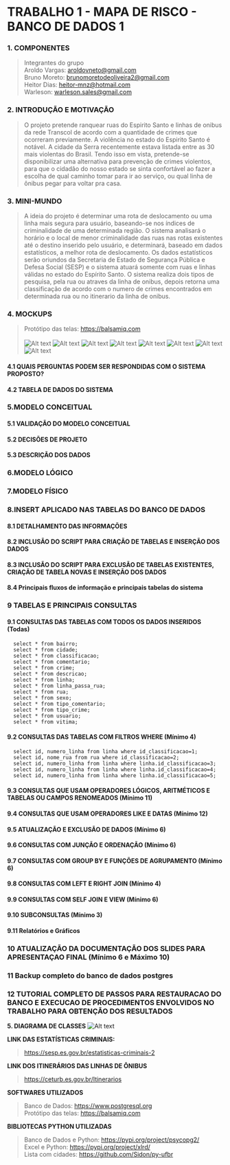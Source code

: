 # TRABALHO 1 - MAPA DE RISCO - BANCO DE DADOS 1
### 1. COMPONENTES<br>
>Integrantes do grupo<br>
>Aroldo Vargas: aroldovneto@gmail.com<br>
>Bruno Moreto: brunomoretodeoliveira2@gmail.com<br>
>Heitor Dias: heitor-mnz@hotmail.com<br>
>Warleson: warleson.sales@gmail.com<br> 

### 2. INTRODUÇÃO E MOTIVAÇÃO<br>
> O projeto pretende ranquear ruas do Espirito Santo e linhas de onibus da rede Transcol de acordo com a quantidade de crimes que ocorreram previamente. A violência no estado do Espirito Santo é notável. A cidade da Serra recentemente estava listada entre as 30 mais violentas do Brasil. Tendo isso em vista, pretende-se disponibilizar uma alternativa para prevenção de crimes violentos, para que o cidadão do nosso estado se sinta confortável ao fazer a escolha de qual caminho tomar para ir ao serviço, ou qual linha de ônibus pegar para voltar pra casa. 

### 3. MINI-MUNDO<br>
> A ideia do projeto é determinar uma rota de deslocamento ou uma linha mais segura para usuário, baseando-se nos índices de criminalidade de uma determinada região. O sistema analisará o horário e o local de menor criminalidade das ruas nas rotas existentes até o destino inserido pelo usuário, e determinará, baseado em dados estatísticos, a melhor rota de deslocamento. Os dados estatísticos serão oriundos da Secretaria de Estado de Segurança Pública e Defesa Social (SESP) e o sistema atuará somente com ruas e linhas válidas no estado do Espírito Santo. O sistema realiza dois tipos de pesquisa, pela rua ou atraves da linha de onibus, depois retorna uma classificação de acordo com o numero de crimes encontrados em determinada rua ou no itinerario da linha de onibus.

### 4. MOCKUPS<br>
>Protótipo das telas: https://balsamiq.com<br><br>
![Alt text](https://github.com/BD120192/MAPA-DE-RISCO/blob/master/TELAS/menu_inicial.JPG?raw=true "Title")
![Alt text](https://github.com/BD120192/MAPA-DE-RISCO/blob/master/TELAS/pesquisa_rua.JPG?raw=true "Title")
![Alt text](https://github.com/BD120192/MAPA-DE-RISCO/blob/master/TELAS/pesquisa_linha.JPG?raw=true "Title")
![Alt text](https://github.com/BD120192/MAPA-DE-RISCO/blob/master/TELAS/resultado_rua.JPG?raw=true "Title")
![Alt text](https://github.com/BD120192/MAPA-DE-RISCO/blob/master/TELAS/resultado_linha.JPG?raw=true "Title")
![Alt text](https://github.com/BD120192/MAPA-DE-RISCO/blob/master/TELAS/descricao_crimes.JPG?raw=true "Title")
![Alt text](https://github.com/BD120192/MAPA-DE-RISCO/blob/master/TELAS/comentario.JPG?raw=true "Title")
![Alt text](https://github.com/BD120192/MAPA-DE-RISCO/blob/master/TELAS/comentario_enviado.JPG?raw=true "Title")

#### 4.1 QUAIS PERGUNTAS PODEM SER RESPONDIDAS COM O SISTEMA PROPOSTO?

#### 4.2 TABELA DE DADOS DO SISTEMA

### 5.MODELO CONCEITUAL<br>

#### 5.1 VALIDAÇÃO DO MODELO CONCEITUAL

#### 5.2 DECISÕES DE PROJETO

#### 5.3 DESCRIÇÃO DOS DADOS

### 6.MODELO LÓGICO<br>

### 7.MODELO FÍSICO<br>

### 8.INSERT APLICADO NAS TABELAS DO BANCO DE DADOS<br>

#### 8.1 DETALHAMENTO DAS INFORMAÇÕES

#### 8.2 INCLUSÃO DO SCRIPT PARA CRIAÇÃO DE TABELAS E INSERÇÃO DOS DADOS

#### 8.3 INCLUSÃO DO SCRIPT PARA EXCLUSÃO DE TABELAS EXISTENTES, CRIAÇÃO DE TABELA NOVAS E INSERÇÃO DOS DADOS

#### 8.4 Principais fluxos de informação e principais tabelas do sistema

### 9	TABELAS E PRINCIPAIS CONSULTAS<br>
#### 9.1	CONSULTAS DAS TABELAS COM TODOS OS DADOS INSERIDOS (Todas)
      select * from bairro;
      select * from cidade;
      select * from classificacao;
      select * from comentario;
      select * from crime;
      select * from descricao;
      select * from linha;
      select * from linha_passa_rua;
      select * from rua;
      select * from sexo;
      select * from tipo_comentario;
      select * from tipo_crime;
      select * from usuario;
      select * from vitima;
      
#### 9.2	CONSULTAS DAS TABELAS COM FILTROS WHERE (Mínimo 4)
      select id, numero_linha from linha where id_classificacao=1;
      select id, nome_rua from rua where id_classificacao=2;
      select id, numero_linha from linha where linha.id_classificacao=3;
      select id, numero_linha from linha where linha.id_classificacao=4;
      select id, numero_linha from linha where linha.id_classificacao=5;
#### 9.3	CONSULTAS QUE USAM OPERADORES LÓGICOS, ARITMÉTICOS E TABELAS OU CAMPOS RENOMEADOS (Mínimo 11)
#### 9.4	CONSULTAS QUE USAM OPERADORES LIKE E DATAS (Mínimo 12)
#### 9.5	ATUALIZAÇÃO E EXCLUSÃO DE DADOS (Mínimo 6)
#### 9.6	CONSULTAS COM JUNÇÃO E ORDENAÇÃO (Mínimo 6)
#### 9.7	CONSULTAS COM GROUP BY E FUNÇÕES DE AGRUPAMENTO (Mínimo 6)
#### 9.8	CONSULTAS COM LEFT E RIGHT JOIN (Mínimo 4)
#### 9.9	CONSULTAS COM SELF JOIN E VIEW (Mínimo 6)
#### 9.10	SUBCONSULTAS (Mínimo 3)
#### 9.11 Relatórios e Gráficos

### 10	ATUALIZAÇÃO DA DOCUMENTAÇÃO DOS SLIDES PARA APRESENTAÇAO FINAL (Mínimo 6 e Máximo 10)<br>

### 11 Backup completo do banco de dados postgres<br>

### 12	TUTORIAL COMPLETO DE PASSOS PARA RESTAURACAO DO BANCO E EXECUCAO DE PROCEDIMENTOS ENVOLVIDOS NO TRABALHO PARA OBTENÇÃO DOS RESULTADOS<br>

**5. DIAGRAMA DE CLASSES**
![Alt text](https://github.com/BD120192/MAPA-DE-RISCO/blob/master/ENTREGA%202/Diagrama_Classes.jpg?raw=true "Title")

**LINK DAS ESTATÍSTICAS CRIMINAIS:**

>https://sesp.es.gov.br/estatisticas-criminais-2

**LINK DOS ITINERÁRIOS DAS LINHAS DE ÔNIBUS**

>https://ceturb.es.gov.br/Itinerarios

**SOFTWARES UTILIZADOS**

>Banco de Dados: https://www.postgresql.org <br>
>Protótipo das telas: https://balsamiq.com

**BIBLIOTECAS PYTHON UTILIZADAS**
>Banco de Dados e Python: https://pypi.org/project/psycopg2/ <br>
>Excel e Python: https://pypi.org/project/xlrd/ <br>
>Lista com cidades: https://github.com/Sidon/py-ufbr <br>


